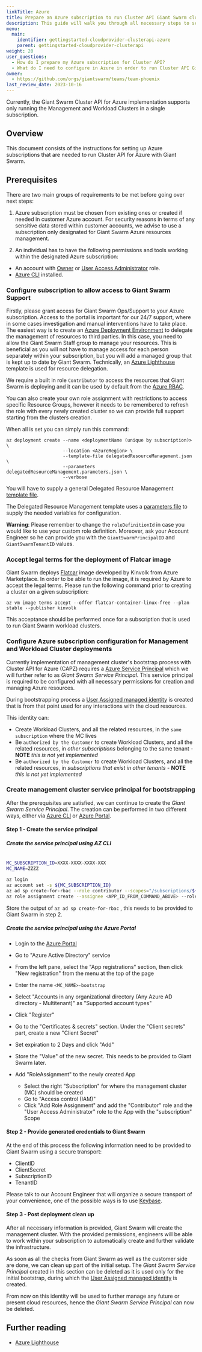 ```yaml
---
linkTitle: Azure
title: Prepare an Azure subscription to run Cluster API Giant Swarm cluster
description: This guide will walk you through all necessary steps to set up an Azure subscription with appropriate IAM roles for operating Cluster API Giant Swarm clusters.
menu:
  main:
    identifier: gettingstarted-cloudprovider-clusterapi-azure
    parent: gettingstarted-cloudprovider-clusterapi
weight: 20
user_questions:
  - How do I prepare my Azure subscription for Cluster API?
  - What do I need to configure in Azure in order to run Cluster API Giant Swarm clusters?
owner:
  - https://github.com/orgs/giantswarm/teams/team-phoenix
last_review_date: 2023-10-16
---
```


Currently, the Giant Swarm Cluster API for Azure implementation supports only running the Management and Workload Clusters in a single subscription.

## Overview

This document consists of the instructions for setting up Azure subscriptions that are needed to run Cluster API for Azure with Giant Swarm.

## Prerequisites

There are two main groups of requirements to be met before going over next steps:

1. Azure subscription must be chosen from existing ones or created if needed in customer Azure account. For security reasons in terms of any sensitive data stored within customer accounts, we advise to use a subscription only designated for Giant Swarm Azure resources management.

2. An individual has to have the following permissions and tools working within the designated Azure subscription:

* An account with [Owner](https://docs.microsoft.com/en-us/azure/role-based-access-control/built-in-roles#owner) or [User Access Administrator](https://docs.microsoft.com/en-us/azure/role-based-access-control/built-in-roles#user-access-administrator) role.
* [Azure CLI](https://docs.microsoft.com/en-us/cli/azure/install-azure-cli) installed.

### Configure subscription to allow access to Giant Swarm Support

Firstly, please grant access for Giant Swarm Ops/Support to your Azure subscription. Access to the portal is important for our 24/7 support, where in some cases investigation and manual interventions have to take place.
The easiest way is to create an [Azure Deployment Environment](https://azure.microsoft.com/en-us/products/deployment-environments) to delegate the management of resources to third parties. In this case, you need to allow the Giant Swarm Staff group to manage your resources. This is beneficial as you will not have to manage access for each person separately within your subscription, but you will add a managed group that is kept up to date by Giant Swarm. Technically, an [Azure Lighthouse](https://docs.microsoft.com/en-us/azure/lighthouse/how-to/onboard-customer) template is used for resource delegation.

We require a built in role `Contributor` to access the resources that Giant Swarm is deploying and it can be used by default from the [Azure RBAC](https://docs.microsoft.com/en-us/azure/role-based-access-control/built-in-roles).

You can also create your own role assignment with restrictions to access specific Resource Groups, however it needs to be remembered to refresh the role with every newly created cluster so we can provide full support starting from the clusters creation.

When all is set you can simply run this command:

```nohighlight
az deployment create --name <deploymentName (unique by subscription)> \
                     --location <AzureRegion> \
                     --template-file delegatedResourceManagement.json \
                     --parameters delegatedResourceManagement.parameters.json \
                     --verbose
```

You will have to supply a general Delegated Resource Management [template file](https://raw.githubusercontent.com/giantswarm/azure-operator/master/docs/delegatedResourceManagement.json).

The Delegated Resource Management template uses a [parameters file](https://raw.githubusercontent.com/giantswarm/azure-operator/master/docs/delegatedResourceManagement.parameters.json) to supply the needed variables for configuration.

__Warning__: Please remember to change the `roleDefinitionId` in case you would like to use your custom role definition. Moreover, ask your Account Engineer so he can provide you with the `GiantSwarmPrincipalID` and `GiantSwarmTenantID` values.

### Accept legal terms for the deployment of Flatcar image

Giant Swarm deploys [Flatcar](https://www.flatcar-linux.org/) image developed by Kinvolk from Azure Marketplace. In order to be able to run the image, it is required by Azure to accept the legal terms.
Please run the following command prior to creating a cluster on a given subscription:

```nohighlight
az vm image terms accept --offer flatcar-container-linux-free --plan stable --publisher kinvolk
```

This acceptance should be performed once for a subscription that is used to run Giant Swarm workload clusters.

### Configure Azure subscription configuration for Management and Workload Cluster deployments

Currently implementation of management cluster's bootstrap process with Cluster API for Azure (CAPZ) requires a [Azure Service Principal](https://learn.microsoft.com/en-us/azure/active-directory/develop/app-objects-and-service-principals?tabs=browser#service-principal-object) which we will further refer to as _Giant Swarm Service Principal_. This service principal is required to be configured with all necessary permissions for creation and managing Azure resources.

During bootstrapping process a [User Assigned managed identity](https://learn.microsoft.com/en-us/azure/active-directory/managed-identities-azure-resources/how-manage-user-assigned-managed-identities?pivots=identity-mi-methods-azp) is created that is from that point used for any interactions with the cloud resources.  

This identity can:

* Create Workload Clusters, and all the related resources, in the `same subscription` where the MC lives
* Be `authorized by the Customer` to create Workload Clusters, and all the related resources, in _other subscriptions_ belonging to the same tenant - __NOTE__ _this is not yet implemented_
* Be `authorized by the Customer` to create Workload Clusters, and all the related resources, in _subscriptions that exist in other tenants_ - __NOTE__ _this is not yet implemented_

### Create management cluster service principal for bootstrapping

After the prerequisites are satisfied, we can continue to create the _Giant Swarm Service Principal_. The creation can be performed in two different ways, either via [Azure CLI](#create-the-service-principal-using-az-cli) or [Azure Portal](#create-the-service-principal-using-the-azure-portal).

#### Step 1 - Create the service principal

##### Create the service principal using AZ CLI

```bash

MC_SUBSCRIPTION_ID=XXXX-XXXX-XXXX-XXX
MC_NAME=ZZZZ

az login
az account set -s ${MC_SUBSCRIPTION_ID}
az ad sp create-for-rbac --role contributor --scopes="/subscriptions/${MC_SUBSCRIPTION_ID}" --display-name "${MC_NAME}-bootstrap"
az role assignment create --assignee <APP_ID_FROM_COMMAND_ABOVE> --role "User Access Administrator" --scope "/subscriptions/${MC_SUBSCRIPTION_ID}"
```

Store the output of `az ad sp create-for-rbac` , this needs to be provided to Giant Swarm in step 2.

##### Create the service principal using the Azure Portal

* Login to the [Azure Portal](https://portal.azure.com/)
* Go to "Azure Active Directory" service
* From the left pane, select the "App registrations" section, then click "New registration" from the menu at the top of the page
* Enter the name `<MC_NAME>-bootstrap`
* Select "Accounts in any organizational directory (Any Azure AD directory - Multitenant)" as "Supported account types"
* Click "Register"
* Go to the "Certificates & secrets" section. Under the "Client secrets" part, create a new "Client Secret"
* Set expiration to 2 Days and click "Add"
* Store the "Value" of the new secret. This needs to be provided to Giant Swarm later.
* Add "RoleAssignment" to the newly created App

    * Select the right "Subscription" for where the management cluster (MC) should be created
    * Go to "Access control (IAM)"
    * Click "Add Role Assignment" and add the "Contributor" role and the "User Access Administrator" role to the App with the "subscription" Scope

#### Step 2 - Provide generated credentials to Giant Swarm

At the end of this process the following information need to be provided to Giant Swarm using a secure transport:

* ClientID
* ClientSecret
* SubscriptionID
* TenantID

Please talk to our Account Engineer that will organize a secure transport of your convenience, one of the possible ways is to use [Keybase](https://keybase.io/).

#### Step 3 - Post deployment clean up

After all necessary information is provided, Giant Swarm will create the management cluster. With the provided permissions, engineers will be able to work within your subscription to automatically create and further validate the infrastructure.

As soon as all the checks from Giant Swarm as well as the customer side are done, we can clean up part of the initial setup. The _Giant Swarm Service Principal_ created in this section can be deleted as it is used only for the initial bootstrap, during which the [User Assigned managed identity](https://learn.microsoft.com/en-us/azure/active-directory/managed-identities-azure-resources/how-manage-user-assigned-managed-identities?pivots=identity-mi-methods-azp) is created.

From now on this identity will be used to further manage any future or present cloud resources, hence the _Giant Swarm Service Principal_ can now be deleted.

## Further reading

* [Azure Lighthouse](https://docs.microsoft.com/en-us/azure/lighthouse/how-to/onboard-customer)
